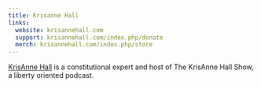 ```yaml
---
title: Krisanne Hall
links:
  website: krisannehall.com
  support: krisannehall.com/index.php/donate
  merch: krisannehall.com/index.php/store
---
```


[KrisAnne Hall](https://krisannehall.com/index.php/about-krisanne-hall) is a
constitutional expert and host of The KrisAnne Hall Show, a liberty oriented
podcast.
